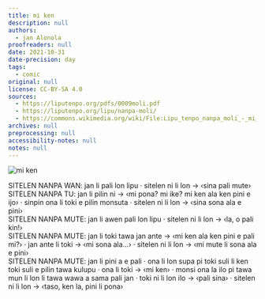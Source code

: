 ```yaml
---
title: mi ken
description: null
authors:
  - jan Alonola
proofreaders: null
date: 2021-10-31
date-precision: day
tags:
  - comic
original: null
license: CC-BY-SA 4.0
sources:
  - https://liputenpo.org/pdfs/0009moli.pdf
  - https://liputenpo.org/lipu/nanpa-moli/
  - https://commons.wikimedia.org/wiki/File:Lipu_tenpo_nanpa_moli_-_mi_ken.png
archives: null
preprocessing: null
accessibility-notes: null
notes: null
---
```


![mi ken](https://upload.wikimedia.org/wikipedia/commons/3/3f/Lipu_tenpo_nanpa_moli_-_mi_ken.png)

SITELEN NANPA WAN: jan li pali lon lipu · sitelen ni li lon → ‹sina pali mute›  
SITELEN NANPA TU: jan li pilin ni → ‹mi pona? mi ike? mi ken ala ken pini e ijo› · sinpin ona li toki e pilin monsuta · sitelen ni li lon → ‹sina sona ala e pini›  
SITELEN NANPA MUTE: jan li awen pali lon lipu · sitelen ni li lon → ‹la, o pali kin!›  
SITELEN NANPA MUTE: jan li toki tawa jan ante → ‹mi ken ala ken pini e pali mi?› · jan ante li toki → ‹mi sona ala...› · sitelen ni li lon → ‹mi mute li sona ala e pini›  
SITELEN NANPA MUTE: jan li pini a e pali · ona li lon supa pi toki suli li ken toki suli e pilin tawa kulupu · ona li toki → ‹mi ken› · monsi ona la ilo pi tawa mun li lon li tawa wawa a sama pali jan · toki ni li lon ilo → ‹pali sina› · sitelen ni li lon → ‹taso, ken la, pini li pona›